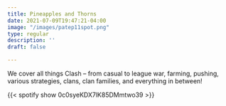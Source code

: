 ```yaml
---
title: Pineapples and Thorns
date: 2021-07-09T19:47:21-04:00
image: "/images/patep11spot.png"
type: regular
description: ''
draft: false

---
```

We cover all things Clash – from casual to league war, farming, pushing, various strategies, clans, clan families, and everything in between!

{{< spotify show 0c0syeKDX7lK85DMmtwo39 >}}